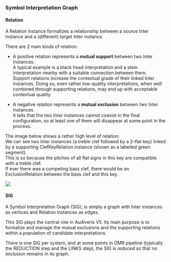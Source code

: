 ### Symbol Interpretation Graph

#### Relation

A Relation instance formalizes a relationship between a source Inter instance and a (different)
target Inter instance.

There are 2 main kinds of relation:
* A positive relation represents a **mutual support** between two Inter instances.  
A typical example is a black head interpretation and a stem interpretation nearby with a suitable
connection between them.  
Support relations increase the contextual grade of their linked Inter instances.
Doing so, even rather low-quality interpretations, when well combined through supporting relations,
may end up with acceptable contextual quality.

* A negative relation represents a **mutual exclusion** between two Inter instances.  
It tells that the two Inter instances cannot coexist in the final configuration, so at least one of
them will disappear at some point in the process.

The image below shows a rather high level of relation:  
We can see two Inter instances (a treble clef followed by a 2-flat key) linked by a supporting
ClefKeyRelation instance (shown as a labelled green segment).  
This is so because the pitches of all flat signs in this key are compatible with a treble clef.  
If ever there was a competing bass clef, there would be an ExclusionRelation between the bass clef
and this key.

![](/assets/clef_key.png)

#### SIG

A Symbol Interpretation Graph (SIG), is simply a graph with Inter instances as vertices and
Relation instances as edges.

This SIG plays the central role in Audiveris V5.
Its main purpose is to formalize and manage the mutual exclusions and the supporting relations
within a population of candidate interpretations.

There is one SIG per system, and at some points in OMR pipeline (typically the REDUCTION step and
the LINKS step), the SIG is _reduced_ so that no exclusion remains in its graph.
